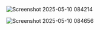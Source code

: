 ![Screenshot 2025-05-10 084214](https://github.com/user-attachments/assets/c470f892-41fe-4042-a35e-c76b6d04a7fe)


![Screenshot 2025-05-10 084656](https://github.com/user-attachments/assets/95dcf569-99c6-464c-96f9-b4bf39d772be)
